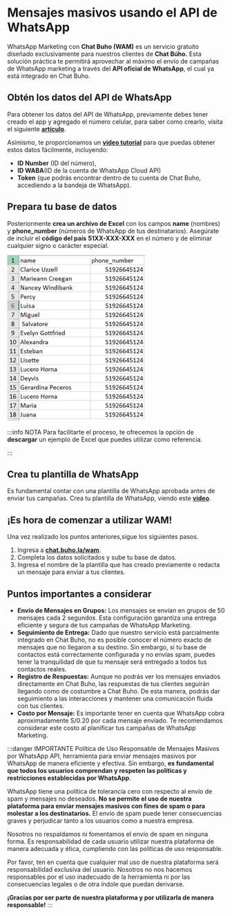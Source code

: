 # Mensajes masivos usando el API de WhatsApp

WhatsApp Marketing con **Chat Buho (WAM)** es un servicio gratuito diseñado exclusivamente para nuestros clientes de **Chat Búho.** Esta solución práctica te permitirá aprovechar al máximo el envío de campañas de WhatsApp marketing a través del **API oficial de WhatsApp**, el cual ya está integrado en Chat Buho.

## Obtén los datos del API de WhatsApp

Para obtener los datos del API de WhatsApp, previamente debes tener creado el app y agregado el número celular, para saber como crearlo, visita el siguiente **[artículo](/docs/whatsapp-api-facebook/Pasos-para-la-integracion-de-WhatsApp-API.md)**.

Asimismo, te proporcionamos un **[video tutorial](#)** para que puedas obtener estos datos fácilmente, incluyendo:

* **ID Number** (ID del número), 
* **ID WABA**(ID de la cuenta de WhatsApp Cloud API)
* **Token** (que podrás encontrar dentro de tu cuenta de Chat Buho, accediendo a la bandeja de WhatsApp).

## Prepara tu base de datos
Posteriormente **crea un archivo de Excel** con los campos **name** (nombres) y **phone_number** (números de WhatsApp de tus destinatarios). Asegúrate de incluir el **código del país** **51XX-XXX-XXX** en el número y de eliminar cualquier signo o carácter especial.

![Alt text](img/01_masivos.png)

:::info NOTA
Para facilitarte el proceso, te ofrecemos la opción de **descargar** un ejemplo de Excel que puedes utilizar como referencia.

:::

## Crea tu plantilla de WhatsApp
 Es fundamental contar con una plantilla de WhatsApp aprobada antes de enviar tus campañas. 
 Crea tu plantilla de WhatsApp, viendo este **[video](/docs/configuracion-inicial/Plantillas-de-mensajes.md)**.

 ## ¡Es hora de comenzar a utilizar WAM! 
 Una vez realizado los puntos anteriores,sigue los siguientes pasos.

 1. Ingresa a **[chat.buho.la/wam](chat.buho.la/wam)**.
 2. Completa los datos solicitados y sube tu base de datos.
 3. Ingresa el nombre de la plantilla que has creado previamente o redacta un mensaje para enviar a tus clientes.

## Puntos importantes a considerar
* **Envío de Mensajes en Grupos:** Los mensajes se envían en grupos de 50 mensajes cada 2 segundos. Esta configuración garantiza una entrega eficiente y segura de tus campañas de WhatsApp Marketing.
* **Seguimiento de Entrega:** Dado que nuestro servicio está parcialmente integrado en Chat Buho, no es posible conocer el número exacto de mensajes que no llegaron a su destino. Sin embargo, si tu base de contactos está correctamente configurada y no envías spam, puedes tener la tranquilidad de que tu mensaje será entregado a todos tus contactos reales.
* **Registro de Respuestas:** Aunque no podrás ver los mensajes enviados directamente en Chat Buho, las respuestas de tus clientes seguirán llegando como de costumbre a Chat Buho. De esta manera, podrás dar seguimiento a las interacciones y mantener una comunicación fluida con tus clientes.
* **Costo por Mensaje:** Es importante tener en cuenta que WhatsApp cobra aproximadamente S/0.20 por cada mensaje enviado. Te recomendamos considerar este costo al planificar tus campañas de WhatsApp Marketing.

:::danger IMPORTANTE
 Política de Uso Responsable de Mensajes Masivos por WhatsApp API, herramienta para enviar mensajes masivos por WhatsApp de manera eficiente y efectiva. Sin embargo, **es fundamental que todos los usuarios comprendan y respeten las políticas y restricciones establecidas por WhatsApp**.

WhatsApp tiene una política de tolerancia cero con respecto al envío de spam y mensajes no deseados. **No se permite el uso de nuestra plataforma para enviar mensajes masivos con fines de spam o para molestar a los destinatarios.** El envío de spam puede tener consecuencias graves y perjudicar tanto a los usuarios como a nuestra empresa.

Nosotros no respaldamos ni fomentamos el envío de spam en ninguna forma. Es responsabilidad de cada usuario utilizar nuestra plataforma de manera adecuada y ética, cumpliendo con las políticas de uso responsable.

Por favor, ten en cuenta que cualquier mal uso de nuestra plataforma será responsabilidad exclusiva del usuario. Nosotros no nos hacemos responsables por el uso inadecuado de la herramienta ni por las consecuencias legales o de otra índole que puedan derivarse.

**¡Gracias por ser parte de nuestra plataforma y por utilizarla de manera responsable!**
:::














